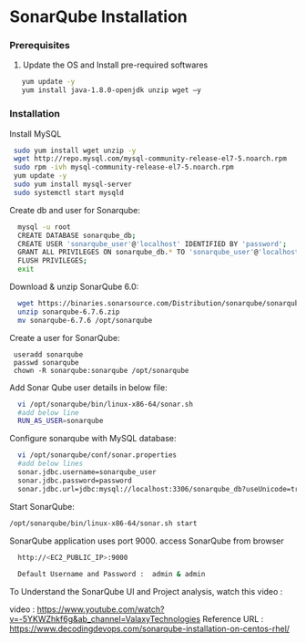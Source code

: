 # SonarQube Installation

### Prerequisites
1. Update the OS and Install pre-required softwares
```sh
   yum update -y
   yum install java-1.8.0-openjdk unzip wget –y
```

### Installation

Install MySQL 

 ```sh
  sudo yum install wget unzip -y
  wget http://repo.mysql.com/mysql-community-release-el7-5.noarch.rpm
  sudo rpm -ivh mysql-community-release-el7-5.noarch.rpm
  yum update -y
  sudo yum install mysql-server
  sudo systemctl start mysqld
 ```

Create db and user for Sonarqube:
```sh
  mysql -u root
  CREATE DATABASE sonarqube_db;
  CREATE USER 'sonarqube_user'@'localhost' IDENTIFIED BY 'password';
  GRANT ALL PRIVILEGES ON sonarqube_db.* TO 'sonarqube_user'@'localhost' IDENTIFIED BY 'password';
  FLUSH PRIVILEGES;
  exit
```
Download & unzip SonarQube 6.0:
```sh
  wget https://binaries.sonarsource.com/Distribution/sonarqube/sonarqube-6.7.6.zip
  unzip sonarqube-6.7.6.zip
  mv sonarqube-6.7.6 /opt/sonarqube
```

Create a user for SonarQube:
```
 useradd sonarqube
 passwd sonarqube
 chown -R sonarqube:sonarqube /opt/sonarqube
```

Add Sonar Qube user details in below file: 
```sh
  vi /opt/sonarqube/bin/linux-x86-64/sonar.sh
  #add below line
  RUN_AS_USER=sonarqube
```

Configure sonarqube with MySQL database:
```sh
  vi /opt/sonarqube/conf/sonar.properties
  #add below lines
  sonar.jdbc.username=sonarqube_user
  sonar.jdbc.password=password
  sonar.jdbc.url=jdbc:mysql://localhost:3306/sonarqube_db?useUnicode=true&characterEncoding=utf8&rewriteBatchedStatements=true&useConfigs=maxPerformance
```

Start SonarQube:
```sh
/opt/sonarqube/bin/linux-x86-64/sonar.sh start
```

SonarQube application uses port 9000. access SonarQube from browser
```sh
  http://<EC2_PUBLIC_IP>:9000
  
  Default Username and Password :  admin & admin
```

To Understand the SonarQube UI and Project analysis, watch this video : 

video : https://www.youtube.com/watch?v=-5YKWZhkf6g&ab_channel=ValaxyTechnologies
Reference URL : https://www.decodingdevops.com/sonarqube-installation-on-centos-rhel/


